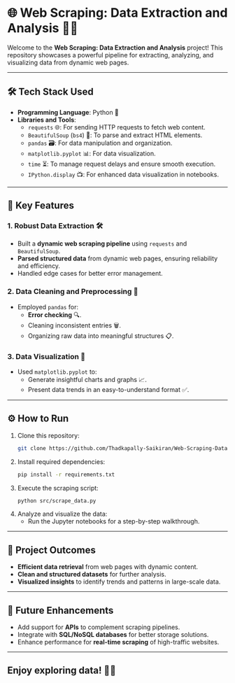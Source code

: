 # 🌐 Web Scraping: Data Extraction and Analysis 🕵️‍♂️

Welcome to the **Web Scraping: Data Extraction and Analysis** project! This repository showcases a powerful pipeline for extracting, analyzing, and visualizing data from dynamic web pages. 

---

## 🛠️ Tech Stack Used

- **Programming Language**: Python 🐍  
- **Libraries and Tools**:
  - `requests` 🌐: For sending HTTP requests to fetch web content.  
  - `BeautifulSoup` (`bs4`) 🥣: To parse and extract HTML elements.  
  - `pandas` 🗃️: For data manipulation and organization.  
  - `matplotlib.pyplot` 📊: For data visualization.  
  - `time` ⏳: To manage request delays and ensure smooth execution.  
  - `IPython.display` 📺: For enhanced data visualization in notebooks.  

---

## 🚀 Key Features

### 1. **Robust Data Extraction** 🛠️  
   - Built a **dynamic web scraping pipeline** using `requests` and `BeautifulSoup`.  
   - **Parsed structured data** from dynamic web pages, ensuring reliability and efficiency.  
   - Handled edge cases for better error management.  

### 2. **Data Cleaning and Preprocessing** 🧹  
   - Employed `pandas` for:  
     - **Error checking** 🔍.  
     - Cleaning inconsistent entries 🗑️.  
     - Organizing raw data into meaningful structures 📋.  

### 3. **Data Visualization** 🎨  
   - Used `matplotlib.pyplot` to:  
     - Generate insightful charts and graphs 📈.  
     - Present data trends in an easy-to-understand format ✅.  

---

## ⚙️ How to Run

1. Clone this repository:  
   ```bash
   git clone https://github.com/Thadkapally-Saikiran/Web-Scraping-Data-Extraction-and-Analysis.git
   ```
2. Install required dependencies:  
   ```bash
   pip install -r requirements.txt
   ```
3. Execute the scraping script:  
   ```bash
   python src/scrape_data.py
   ```
4. Analyze and visualize the data:  
   - Run the Jupyter notebooks for a step-by-step walkthrough.  

---

## 🎯 Project Outcomes

- **Efficient data retrieval** from web pages with dynamic content.  
- **Clean and structured datasets** for further analysis.  
- **Visualized insights** to identify trends and patterns in large-scale data.  

---

## 🧩 Future Enhancements

- Add support for **APIs** to complement scraping pipelines.  
- Integrate with **SQL/NoSQL databases** for better storage solutions.  
- Enhance performance for **real-time scraping** of high-traffic websites.  

---

## Enjoy exploring data! 🚀✨
